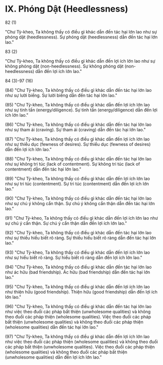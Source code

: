 # IX. Phóng Dật (Heedlessness)

82 (1)

"Chư Tỳ-kheo, Ta không thấy có điều gì khác dẫn đến tác hại lớn lao như sự phóng dật (heedlessness). Sự phóng dật (heedlessness) dẫn đến tác hại lớn lao."

83 (2)

"Chư Tỳ-kheo, Ta không thấy có điều gì khác dẫn đến lợi ích lớn lao như sự không phóng dật (non-heedlessness). Sự không phóng dật (non-heedlessness) dẫn đến lợi ích lớn lao."

84 (3)-97 (16)

(84) "Chư Tỳ-kheo, Ta không thấy có điều gì khác dẫn đến tác hại lớn lao như sự lười biếng. Sự lười biếng dẫn đến tác hại lớn lao."

(85) "Chư Tỳ-kheo, Ta không thấy có điều gì khác dẫn đến lợi ích lớn lao như sự tinh tấn (energy/diligence). Sự tinh tấn (energy/diligence) dẫn đến lợi ích lớn lao."

(86) "Chư Tỳ-kheo, Ta không thấy có điều gì khác dẫn đến tác hại lớn lao như sự tham ái (craving). Sự tham ái (craving) dẫn đến tác hại lớn lao."

(87) "Chư Tỳ-kheo, Ta không thấy có điều gì khác dẫn đến lợi ích lớn lao như sự thiểu dục (fewness of desires). Sự thiểu dục (fewness of desires) dẫn đến lợi ích lớn lao."

(88) "Chư Tỳ-kheo, Ta không thấy có điều gì khác dẫn đến tác hại lớn lao như sự không tri túc (lack of contentment). Sự không tri túc (lack of contentment) dẫn đến tác hại lớn lao."

(89) "Chư Tỳ-kheo, Ta không thấy có điều gì khác dẫn đến lợi ích lớn lao như sự tri túc (contentment). Sự tri túc (contentment) dẫn đến lợi ích lớn lao."

(90) "Chư Tỳ-kheo, Ta không thấy có điều gì khác dẫn đến tác hại lớn lao như sự chú ý không cẩn thận. Sự chú ý không cẩn thận dẫn đến tác hại lớn lao."

(91) "Chư Tỳ-kheo, Ta không thấy có điều gì khác dẫn đến lợi ích lớn lao như sự chú ý cẩn thận. Sự chú ý cẩn thận dẫn đến lợi ích lớn lao."

(92) "Chư Tỳ-kheo, Ta không thấy có điều gì khác dẫn đến tác hại lớn lao như sự thiếu hiểu biết rõ ràng. Sự thiếu hiểu biết rõ ràng dẫn đến tác hại lớn lao."

(93) "Chư Tỳ-kheo, Ta không thấy có điều gì khác dẫn đến lợi ích lớn lao như sự hiểu biết rõ ràng. Sự hiểu biết rõ ràng dẫn đến lợi ích lớn lao."

(94) "Chư Tỳ-kheo, Ta không thấy có điều gì khác dẫn đến tác hại lớn lao như ác hữu (bad friendship). Ác hữu (bad friendship) dẫn đến tác hại lớn lao."

(95) "Chư Tỳ-kheo, Ta không thấy có điều gì khác dẫn đến lợi ích lớn lao như thiện hữu (good friendship). Thiện hữu (good friendship) dẫn đến lợi ích lớn lao."

(96) "Chư Tỳ-kheo, Ta không thấy có điều gì khác dẫn đến tác hại lớn lao như việc theo đuổi các pháp bất thiện (unwholesome qualities) và không theo đuổi các pháp thiện (wholesome qualities). Việc theo đuổi các pháp bất thiện (unwholesome qualities) và không theo đuổi các pháp thiện (wholesome qualities) dẫn đến tác hại lớn lao."

(97) "Chư Tỳ-kheo, Ta không thấy có điều gì khác dẫn đến lợi ích lớn lao như việc theo đuổi các pháp thiện (wholesome qualities) và không theo đuổi các pháp bất thiện (unwholesome qualities). Việc theo đuổi các pháp thiện (wholesome qualities) và không theo đuổi các pháp bất thiện (unwholesome qualities) dẫn đến lợi ích lớn lao."